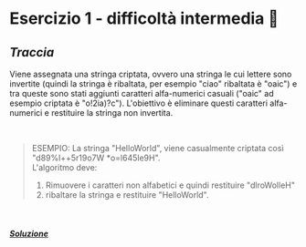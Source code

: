 # Esercizio 1 - difficoltà intermedia 📒

## ***Traccia***
Viene assegnata una stringa criptata, ovvero una stringa le cui lettere sono invertite (quindi la stringa è ribaltata, per esempio "ciao" ribaltata è "oaic") e tra queste sono stati aggiunti caratteri alfa-numerici casuali ("oaic" ad esempio criptata è "o!2ia)?c").
L'obiettivo è eliminare questi caratteri alfa-numerici e restituire la stringa non invertita.

<br>

>ESEMPIO:
>La stringa "HelloWorld", viene casualmente criptata così "d89%l++5r19o7W *o=l645le9H". <br> 
L'algoritmo deve:
>1. Rimuovere i caratteri non alfabetici e quindi restituire "dlroWolleH"
>2. ribaltare la stringa e restituire "HelloWorld".

<br>

##### ***[Soluzione](./2-soluzione/ "soluzione-esercizio")***